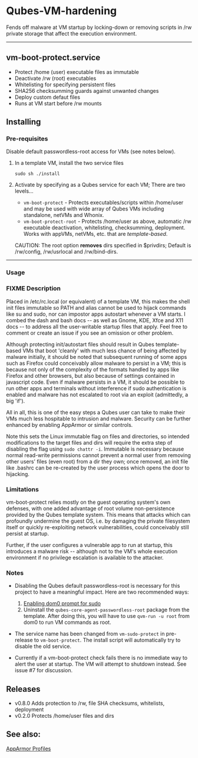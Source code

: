 # Qubes-VM-hardening
Fends off malware at VM startup by locking-down or removing scripts in /rw private storage that affect the execution environment.

   
---


## vm-boot-protect.service
   * Protect /home (user) executable files as immutable
   * Deactivate /rw (root) executables
   * Whitelisting for specifying persistent files
   * SHA256 checksumming guards against unwanted changes
   * Deploy custom defaut files
   * Runs at VM start before /rw mounts


## Installing
### Pre-requisites
   Disable default passwordless-root access for VMs (see notes below).

1. In a template VM, install the two service files
   ```
   sudo sh ./install
   ```
2. Activate by specifying as a Qubes service for each VM; There are two levels...
   - `vm-boot-protect` - Protects executables/scripts within /home/user and may be used with wide array of Qubes VMs including standalone, netVMs and Whonix.
   - `vm-boot-protect-root` -  Protects /home/user as above, automatic /rw executable deactivation, whitelisting, checksumming, deployment. Works with appVMs, netVMs, etc. that are _template-based_.

   
   CAUTION: The root option **removes** dirs specified in $privdirs; Default is /rw/config, /rw/usrlocal and /rw/bind-dirs.

---

### Usage



### FIXME Description

Placed in /etc/rc.local (or equivalent) of a template VM, this makes the shell init files immutable so PATH and alias cannot be used to hijack commands like su and sudo, nor can impostor apps autostart whenever a VM starts. I combed the dash and bash docs -- as well as Gnome, KDE, Xfce and X11 docs -- to address all the user-writable startup files that apply. Feel free to comment or create an issue if you see an omission or other problem.

Although protecting init/autostart files should result in Qubes template-based VMs that boot 'cleanly' with much less chance of being affected by malware initially, it should be noted that subsequent running of some apps such as Firefox could conceivably allow malware to persist in a VM; this is because not only of the complexity of the formats handled by apps like Firefox and other browsers, but also because of settings contained in javascript code. Even if malware persists in a VM, it should be possible to run other apps and terminals without interference if sudo authentication is enabled and malware has not escalated to root via an exploit (admittedly, a big 'if').

All in all, this is one of the easy steps a Qubes user can take to make their VMs much less hospitable to intrusion and malware. Security can be further enhanced by enabling AppArmor or similar controls.

Note this sets the Linux immutable flag on files and directories, so intended modifications to the target files and dirs will require the extra step of disabling the flag using `sudo chattr -i`. Immutable is necessary because normal read-write permissions cannot prevent a normal user from removing other users' files (even root) from a dir they own; once removed, an init file like .bashrc can be re-created by the user process which opens the door to hijacking.


### Limitations

vm-boot-protect relies mostly on the guest operating system's own defenses, with one added advantage of root volume non-persistence provided by the Qubes template system. This means that attacks which can profoundly undermine the guest OS, i.e. by damaging the private filesystem itself or quickly re-exploiting network vulnerabilities, could conceivably still persist at startup.

Further, if the user configures a vulnerable app to run at startup, this introduces a malware risk -- although not to the VM's whole execution environment if no privilege escalation is available to the attacker.

### Notes
* Disabling the Qubes default passwordless-root is necessary for this project to have a meaningful impact. Here are two recommended ways:
   1. [Enabling dom0 prompt for sudo](https://www.qubes-os.org/doc/vm-sudo/#replacing-password-less-root-access-with-dom0-user-prompt)
   2. Uninstall the `qubes-core-agent-passwordless-root` package from the template. After doing this, you will have to use `qvm-run -u root` from dom0 to run VM commands as root.

* The service name has been changed from `vm-sudo-protect` in pre-release to `vm-boot-protect`. The install script will automatically try to disable the old service.

* Currently if a vm-boot-protect check fails there is no immediate way to alert the user at startup. The VM will attempt to shutdown instead. See issue #7 for discussion.
 
## Releases
- v0.8.0  Adds protection to /rw, file SHA checksums, whitelists, deployment
- v0.2.0  Protects /home/user files and dirs


## See also:

[AppArmor Profiles](https://github.com/tasket/AppArmor-Profiles)
